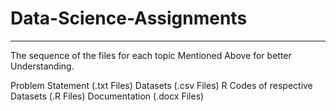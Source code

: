 # Data-Science-Assignments
******************************************

The sequence of the files for each topic Mentioned Above for better Understanding.

Problem Statement (.txt Files)
Datasets (.csv Files)
R Codes of respective Datasets (.R Files)
Documentation (.docx Files)
